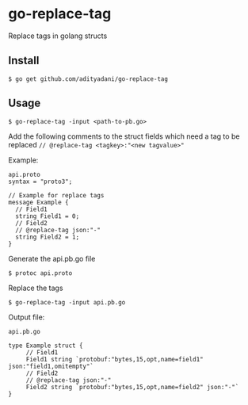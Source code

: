 # go-replace-tag
Replace tags in golang structs

## Install

```
$ go get github.com/adityadani/go-replace-tag
```

## Usage

```
$ go-replace-tag -input <path-to-pb.go>
```

Add the following comments to the struct fields which need a tag to be replaced
`// @replace-tag <tagkey>:"<new tagvalue>"`

Example:

```
api.proto
syntax = "proto3";

// Example for replace tags
message Example {
  // Field1
  string Field1 = 0;
  // Field2
  // @replace-tag json:"-"
  string Field2 = 1;
}
```

Generate the api.pb.go file
```
$ protoc api.proto
```

Replace the tags
```
$ go-replace-tag -input api.pb.go
```

Output file: 

```
api.pb.go

type Example struct {
     // Field1
     Field1 string `protobuf:"bytes,15,opt,name=field1" json:"field1,omitempty"`
     // Field2
     // @replace-tag json:"-"
     Field2 string `protobuf:"bytes,15,opt,name=field2" json:"-"`
}
```
